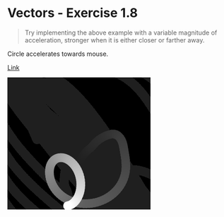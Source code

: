 # Vectors - Exercise 1.8

> Try implementing the above example with a variable magnitude of acceleration, stronger when it is either closer or farther away.

Circle accelerates towards mouse.

[Link](http://natureofcode.com/book/chapter-1-vectors/#chapter01_exercise8)

![Screenshot](img.png)